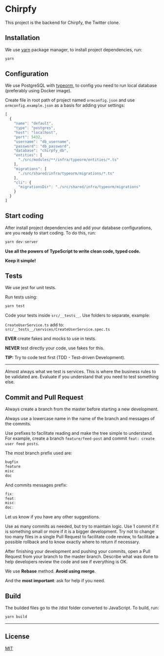 # Chirpfy

This project is the backend for Chirpfy, the Twitter clone.

## Installation

We use [yarn](https://yarnpkg.com/) package manager, to install project dependencies, run:

```bash
yarn
```

## Configuration

We use PostgreSQL with [typeorm](https://www.npmjs.com/package/typeorm), to config you need to run local database (preferably using Docker image).

Create file in root path of project named `ormconfig.json` and use `ormconfig.example.json` as a basis for adding your settings:

```typescript
[
  {
    "name": "default",
    "type": "postgres",
    "host": "localhost",
    "port": 5432,
    "username": "db_username",
    "password": "db_password",
    "database": "chirpfy_db",
    "entities": [
      "./src/modules/**/infra/typeorm/entities/*.ts"
    ],
    "migrations": [
      "./src/shared/infra/typeorm/migrations/*.ts"
    ],
    "cli": {
      "migrationsDir": "./src/shared/infra/typeorm/migrations"
    }
  }
]

```

## Start coding

After install project dependencies and add your database configurations, are you ready to start coding. To do this, run:

```typescript
yarn dev:server
```

**Use all the powers of TypeScript to write clean code, typed code.**

**Keep it simple!**

## Tests

We use jest for unit tests.

Run tests using:
```typescript
yarn test
```

Code your tests inside `src/__tests__`.
Use folders to separate, example:

`CreateUserService.ts` add to: `src/__tests__/services/CreateUserService.spec.ts`

**EVER** create fakes and mocks to use in tests.

**NEVER** test directly your code, use fakes for this.


**TIP:** Try to code test first (TDD - Test-driven Development).
____

Almost always what we test is services. This is where the business rules to be validated are. Evaluate if you understand that you need to test something else.

## Commit and Pull Request
Always create a branch from the master before starting a new development.

Always use a lowercase name in the name of the branch and messages of the commits.

Use prefixes to facilitate reading and make the tree simple to understand. For example, create a branch `feature/feed-post` and commit `feat: create user feed posts`.

The most branch prefix used are:
```typescript
bugfix
feature
misc
doc
```

And commits messages prefix:

```typescript
fix:
feat:
misc:
doc:
```

Let us know if you have any other suggestions.

Use as many commits as needed, but try to maintain logic. Use 1 commit if it is something small or more if it is a bigger development. Try not to change too many files in a single Pull Request to facilitate code review, to facilitate a possible rollback and to know exactly where to return if necessary.

After finishing your development and pushing your commits, open a Pull Request from your branch to the master branch. Describe what was done to help developers review the code and see if everything is OK.

We use **Rebase** method. **Avoid using merge**.

And the **most important**: ask for help if you need.

## Build

The builded files go to the /dist folder converted to JavaScript.
To build, run:

```typescript
yarn build
```
____________
## License
[MIT](https://choosealicense.com/licenses/mit/)
